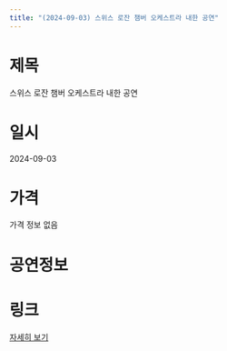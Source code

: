 ```yaml
---
title: "(2024-09-03) 스위스 로잔 챔버 오케스트라 내한 공연"
---
```


# 제목
스위스 로잔 챔버 오케스트라 내한 공연

# 일시
2024-09-03

# 가격
가격 정보 없음

# 공연정보
  
  


# 링크
[자세히 보기](https://www.sac.or.kr/site/main/show/show_view?SN=60784 "https://www.sac.or.kr/site/main/show/show_view?SN=60784")
